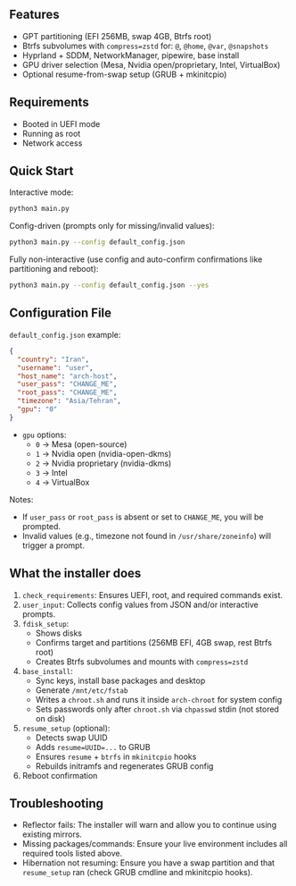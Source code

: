 ## Features

- GPT partitioning (EFI 256MB, swap 4GB, Btrfs root)
- Btrfs subvolumes with `compress=zstd` for: `@`, `@home`, `@var`, `@snapshots`
- Hyprland + SDDM, NetworkManager, pipewire, base install
- GPU driver selection (Mesa, Nvidia open/proprietary, Intel, VirtualBox)
- Optional resume-from-swap setup (GRUB + mkinitcpio)

## Requirements

- Booted in UEFI mode
- Running as root
- Network access

## Quick Start

Interactive mode:

```bash
python3 main.py
```

Config-driven (prompts only for missing/invalid values):

```bash
python3 main.py --config default_config.json
```

Fully non-interactive (use config and auto-confirm confirmations like partitioning and reboot):

```bash
python3 main.py --config default_config.json --yes
```

## Configuration File

`default_config.json` example:

```json
{
  "country": "Iran",
  "username": "user",
  "host_name": "arch-host",
  "user_pass": "CHANGE_ME",
  "root_pass": "CHANGE_ME",
  "timezone": "Asia/Tehran",
  "gpu": "0"
}
```

- `gpu` options:
  - `0` → Mesa (open-source)
  - `1` → Nvidia open (nvidia-open-dkms)
  - `2` → Nvidia proprietary (nvidia-dkms)
  - `3` → Intel
  - `4` → VirtualBox

Notes:
- If `user_pass` or `root_pass` is absent or set to `CHANGE_ME`, you will be prompted.
- Invalid values (e.g., timezone not found in `/usr/share/zoneinfo`) will trigger a prompt.

## What the installer does

1. `check_requirements`: Ensures UEFI, root, and required commands exist.
2. `user_input`: Collects config values from JSON and/or interactive prompts.
3. `fdisk_setup`:
   - Shows disks
   - Confirms target and partitions (256MB EFI, 4GB swap, rest Btrfs root)
   - Creates Btrfs subvolumes and mounts with `compress=zstd`
4. `base_install`:
   - Sync keys, install base packages and desktop
   - Generate `/mnt/etc/fstab`
   - Writes a `chroot.sh` and runs it inside `arch-chroot` for system config
   - Sets passwords only after `chroot.sh` via `chpasswd` stdin (not stored on disk)
5. `resume_setup` (optional):
   - Detects swap UUID
   - Adds `resume=UUID=...` to GRUB
   - Ensures `resume` + `btrfs` in `mkinitcpio` hooks
   - Rebuilds initramfs and regenerates GRUB config
6. Reboot confirmation

## Troubleshooting

- Reflector fails: The installer will warn and allow you to continue using existing mirrors.
- Missing packages/commands: Ensure your live environment includes all required tools listed above.
- Hibernation not resuming: Ensure you have a swap partition and that `resume_setup` ran (check GRUB cmdline and mkinitcpio hooks).
